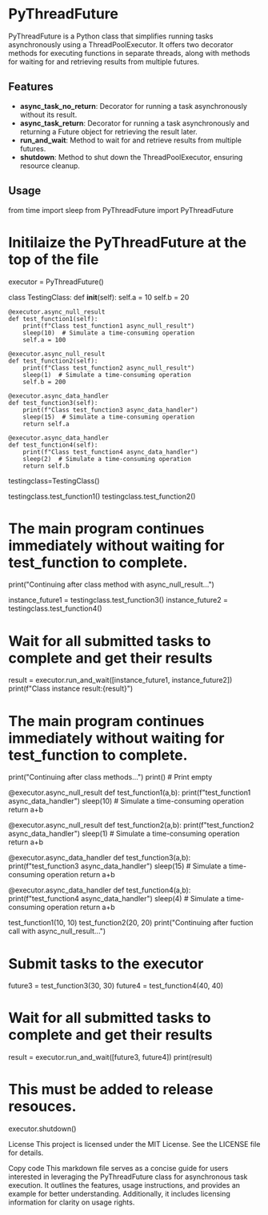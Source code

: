 # PyThreadFuture

PyThreadFuture is a Python class that simplifies running tasks asynchronously using a ThreadPoolExecutor. It offers two decorator methods for executing functions in separate threads, along with methods for waiting for and retrieving results from multiple futures.

## Features

- **async_task_no_return**: Decorator for running a task asynchronously without its result.
- **async_task_return**: Decorator for running a task asynchronously and returning a Future object for retrieving the result later.
- **run_and_wait**: Method to wait for and retrieve results from multiple futures.
- **shutdown**: Method to shut down the ThreadPoolExecutor, ensuring resource cleanup.

## Usage

from time import sleep
from PyThreadFuture import PyThreadFuture
# Initilaize the PyThreadFuture at the top of the file
executor = PyThreadFuture()

class TestingClass:
    def __init__(self):
        self.a = 10
        self.b = 20

    @executor.async_null_result
    def test_function1(self):
        print(f"Class test_function1 async_null_result")
        sleep(10)  # Simulate a time-consuming operation
        self.a = 100

    @executor.async_null_result
    def test_function2(self):
        print(f"Class test_function2 async_null_result")
        sleep(1)  # Simulate a time-consuming operation
        self.b = 200

    @executor.async_data_handler
    def test_function3(self):
        print(f"Class test_function3 async_data_handler")
        sleep(15)  # Simulate a time-consuming operation
        return self.a

    @executor.async_data_handler
    def test_function4(self):
        print(f"Class test_function4 async_data_handler")
        sleep(2)  # Simulate a time-consuming operation
        return self.b

testingclass=TestingClass()

testingclass.test_function1()
testingclass.test_function2()

# The main program continues immediately without waiting for test_function to complete.
print("Continuing after class method with async_null_result...")

instance_future1 = testingclass.test_function3()
instance_future2 = testingclass.test_function4()

# Wait for all submitted tasks to complete and get their results
result = executor.run_and_wait([instance_future1, instance_future2])
print(f"Class instance result:{result}")
# The main program continues immediately without waiting for test_function to complete.
print("Continuing after class methods...")
print() # Print empty


@executor.async_null_result
def test_function1(a,b):
    print(f"test_function1 async_data_handler")
    sleep(10)  # Simulate a time-consuming operation
    return a+b

@executor.async_null_result
def test_function2(a,b):
    print(f"test_function2 async_data_handler")
    sleep(1)  # Simulate a time-consuming operation
    return a+b

@executor.async_data_handler
def test_function3(a,b):
    print(f"test_function3 async_data_handler")
    sleep(15)  # Simulate a time-consuming operation
    return a+b

@executor.async_data_handler
def test_function4(a,b):
    print(f"test_function4 async_data_handler")
    sleep(4)  # Simulate a time-consuming operation
    return a+b


test_function1(10, 10)
test_function2(20, 20)
print("Continuing after fuction call with async_null_result...")

# Submit tasks to the executor
future3 = test_function3(30, 30)
future4 = test_function4(40, 40)

# Wait for all submitted tasks to complete and get their results
result = executor.run_and_wait([future3, future4])
print(result)

# This must be added to release resouces.
executor.shutdown()

License
This project is licensed under the MIT License. See the LICENSE file for details.

Copy code
This markdown file serves as a concise guide for users interested in leveraging the PyThreadFuture class for asynchronous task execution. It outlines the features, usage instructions, and provides an example for better understanding. Additionally, it includes licensing information for clarity on usage rights.
